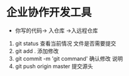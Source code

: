 # 企业协作开发工具
- 你写的代码-> 入仓库 ->入远程仓库
 1. git status  查看当前情况 文件是否需要提交
 2. git add . 添加修改
 3. git commit -m 'git command' 确认修改 说明
 4. git push origin master 提交源头
